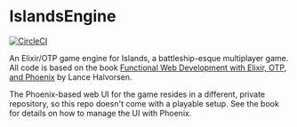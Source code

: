 # IslandsEngine

[![CircleCI](https://circleci.com/gh/juhalehtonen/islands_engine.svg?style=svg)](https://circleci.com/gh/juhalehtonen/islands_engine)

An Elixir/OTP game engine for Islands, a battleship-esque multiplayer game. All code is based on the book [Functional Web Development with Elixir, OTP, and Phoenix](https://pragprog.com/book/lhelph/functional-web-development-with-elixir-otp-and-phoenix) by Lance Halvorsen.

The Phoenix-based web UI for the game resides in a different, private repository, so this repo doesn't come with a playable setup. See the book for details on how to manage the UI with Phoenix.
